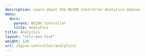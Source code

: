 ```yaml
---
description: Learn about the NGINX Controller Analytics module.
menu:
  docs:
    parent: NGINX Controller
    title: Analytics
title: Analytics
layout: "ctlr-eos-list"
weight: 120
url: /nginx-controller/analytics/
---
```

